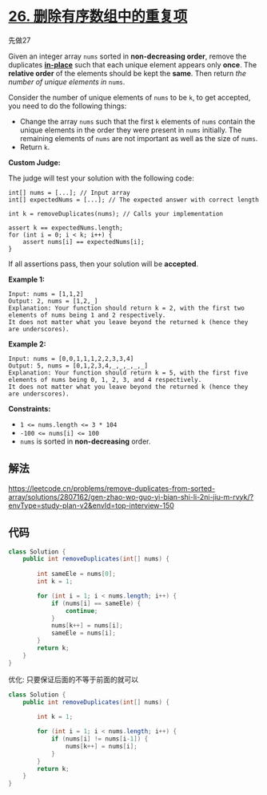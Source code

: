 # [26. 删除有序数组中的重复项](https://leetcode.cn/problems/remove-duplicates-from-sorted-array/)

先做27

Given an integer array `nums` sorted in **non-decreasing order**, remove the duplicates [**in-place**](https://en.wikipedia.org/wiki/In-place_algorithm) such that each unique element appears only **once**. The **relative order** of the elements should be kept the **same**. Then return *the number of unique elements in* `nums`.

Consider the number of unique elements of `nums` to be `k`, to get accepted, you need to do the following things:

- Change the array `nums` such that the first `k` elements of `nums` contain the unique elements in the order they were present in `nums` initially. The remaining elements of `nums` are not important as well as the size of `nums`.
- Return `k`.

**Custom Judge:**

The judge will test your solution with the following code:

```
int[] nums = [...]; // Input array
int[] expectedNums = [...]; // The expected answer with correct length

int k = removeDuplicates(nums); // Calls your implementation

assert k == expectedNums.length;
for (int i = 0; i < k; i++) {
    assert nums[i] == expectedNums[i];
}
```

If all assertions pass, then your solution will be **accepted**.

 

**Example 1:**

```
Input: nums = [1,1,2]
Output: 2, nums = [1,2,_]
Explanation: Your function should return k = 2, with the first two elements of nums being 1 and 2 respectively.
It does not matter what you leave beyond the returned k (hence they are underscores).
```

**Example 2:**

```
Input: nums = [0,0,1,1,1,2,2,3,3,4]
Output: 5, nums = [0,1,2,3,4,_,_,_,_,_]
Explanation: Your function should return k = 5, with the first five elements of nums being 0, 1, 2, 3, and 4 respectively.
It does not matter what you leave beyond the returned k (hence they are underscores).
```

 

**Constraints:**

- `1 <= nums.length <= 3 * 104`
- `-100 <= nums[i] <= 100`
- `nums` is sorted in **non-decreasing** order.

## 解法

https://leetcode.cn/problems/remove-duplicates-from-sorted-array/solutions/2807162/gen-zhao-wo-guo-yi-bian-shi-li-2ni-jiu-m-rvyk/?envType=study-plan-v2&envId=top-interview-150

## 代码

```java
class Solution {
    public int removeDuplicates(int[] nums) {
        
        int sameEle = nums[0]; 
        int k = 1;

        for (int i = 1; i < nums.length; i++) {
            if (nums[i] == sameEle) {
                continue;
            }
            nums[k++] = nums[i];
            sameEle = nums[i];
        }
        return k;
    }
}
```

优化: 只要保证后面的不等于前面的就可以

```java
class Solution {
    public int removeDuplicates(int[] nums) {
        
        int k = 1;

        for (int i = 1; i < nums.length; i++) {
            if (nums[i] != nums[i-1]) {
                nums[k++] = nums[i];
            }
        }
        return k;
    }
}
```

